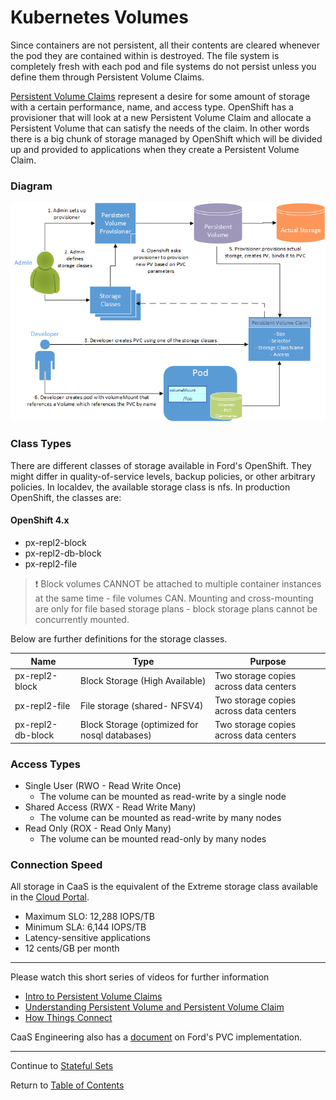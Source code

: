 # Kubernetes Volumes

Since containers are not persistent, all their contents are cleared whenever the pod they are contained within is destroyed. The file system is completely fresh with each pod and file systems do not persist unless you define them through Persistent Volume Claims.

[Persistent Volume Claims](https://kubernetes.io/docs/concepts/storage/persistent-volumes/) represent a desire for some amount of storage with a certain performance, name, and access type. OpenShift has a provisioner that will look at a new Persistent Volume Claim and allocate a Persistent Volume that can satisfy the needs of the claim. In other words there is a big chunk of storage managed by OpenShift which will be divided up and provided to applications when they create a Persistent Volume Claim.

### Diagram

![Dynamic Persistent Volume](../images/PVC_Diagram.png)

### Class Types

There are different classes of storage available in Ford's OpenShift. They might differ in quality-of-service levels, backup policies, or other arbitrary policies. In localdev, the available storage class is nfs. In production OpenShift, the classes are:

#### OpenShift 4.x
- px-repl2-block
- px-repl2-db-block
- px-repl2-file

> :exclamation: Block volumes CANNOT be attached to multiple container instances at the same time - file volumes CAN. Mounting and cross-mounting are only for file based storage plans - block storage plans cannot be concurrently mounted.

Below are further definitions for the storage classes.

| Name              | Type                                          | Purpose                                |
| ----------------- | --------------------------------------------- | -------------------------------------- |
| px-repl2-block    | Block Storage (High Available)                | Two storage copies across data centers |
| px-repl2-file     | File storage (shared- NFSV4)                  | Two storage copies across data centers |
| px-repl2-db-block | Block Storage (optimized for nosql databases) | Two storage copies across data centers |

### Access Types

- Single User (RWO - Read Write Once)
  - The volume can be mounted as read-write by a single node
- Shared Access (RWX - Read Write Many)
  - The volume can be mounted as read-write by many nodes
- Read Only (ROX - Read Only Many)
  - The volume can be mounted read-only by many nodes

### Connection Speed
All storage in CaaS is the equivalent of the Extreme storage class available in
the [Cloud Portal](https://www.cloudportal.ford.com/storage).
- Maximum SLO: 12,288 IOPS/TB
- Minimum SLA: 6,144 IOPS/TB
- Latency-sensitive applications
- 12 cents/GB per month

---

Please watch this short series of videos for further information

- [Intro to Persistent Volume Claims](https://www.youtube.com/watch?v=VB7vI9OT-WQ)
- [Understanding Persistent Volume and Persistent Volume Claim](https://www.youtube.com/watch?v=OulmwTYTauI&t=)
- [How Things Connect](https://www.youtube.com/watch?v=X6Vkz-ny574)

CaaS Engineering also has a [document](https://docs.caas.ford.com/docs/persistent-storage-using-portworx/) on Ford's PVC implementation.

---

Continue to [Stateful Sets](./15-statefulset.md)

Return to [Table of Contents](../README.md#agenda)
